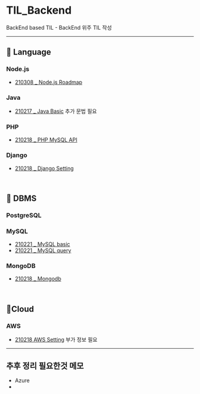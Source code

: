 # TIL_Backend
BackEnd based TIL - BackEnd 위주 TIL 작성

------------------

## 🥨 Language

### Node.js
 * [210308 _ Node.js Roadmap](https://github.com/dmsdl950823/TIL_Backend/blob/main/Langauge/Node.js/210308%20Node.js%20Roadmap.md)

### Java
  * [210217 _ Java Basic](https://github.com/dmsdl950823/TIL_Backend/blob/main/Langauge/Java/210217_Java%20Basic.md) 추가 문법 필요
### PHP
  * [210218 _ PHP MySQL API](https://github.com/dmsdl950823/TIL_Backend/blob/main/Langauge/PHP/210218_PHP%20MySQL%20API.md)

### Django
  * [210218 _ Django Setting](https://github.com/dmsdl950823/TIL_Backend/blob/main/Langauge/Django/210118_Django%20Setting.md)

<br>

## 🥨 DBMS
### PostgreSQL
### MySQL
  * [210221 _ MySQL basic](https://github.com/dmsdl950823/TIL_Backend/blob/main/DBMS/MySQL/210221_MySQL%20basic.md) 
  * [210221 _ MySQL query](https://github.com/dmsdl950823/TIL_Backend/blob/main/DBMS/MySQL/210221_MySQL%20query.md)
### MongoDB
  * [210218 _ Mongodb](https://github.com/dmsdl950823/TIL_Backend/blob/main/DBMS/Mongodb/210218_Mongodb.md)

<br>

## 🥨Cloud
### AWS
  * [210218 AWS Setting](https://github.com/dmsdl950823/TIL_Backend/blob/main/Cloud/AWS/210218_AWS%20setting.md) 부가 정보 필요

---------------------------

## 추후 정리 필요한것 메모
* Azure
* 
